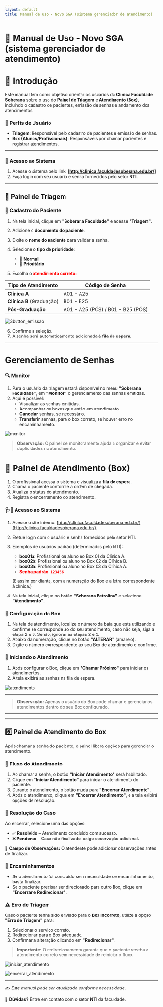 ```yaml
---
layout: default
title: Manual de uso - Novo SGA (sistema gerenciador de atendimento)
---
```


# **📖 Manual de Uso - Novo SGA (sistema gerenciador de atendimento)**  

# **🏥 Introdução**  
Este manual tem como objetivo orientar os usuários da **Clínica Faculdade Soberana** sobre o uso do **Painel de Triagem** e **Atendimento (Box)**, incluindo o cadastro de pacientes, emissão de senhas e andamento dos atendimentos.  

### 👥 Perfis de Usuário  
- **Triagem**: Responsável pelo cadastro de pacientes e emissão de senhas.  
- **Box (Alunos/Profissionais)**: Responsáveis por chamar pacientes e registrar atendimentos.  

---

### **🔑 Acesso ao Sistema**  
1. Acesse o sistema pelo link: **[http://clinica.faculdadesoberana.edu.br/]**
2. Faça login com seu usuário e senha fornecidos pelo setor **NTI**.  


---

## **📝 Painel de Triagem**  
### **📌 Cadastro do Paciente**  
1. Na tela inicial, clique em **"Soberana Faculdade"** e acesse **"Triagem"**.  
2. Adicione o **documento do paciente**.  
3. Digite o **nome do paciente** para validar a senha.  
4. Selecione o **tipo de prioridade**:  
   - 🔵 **Normal**  
   - 🔴 **Prioritário**
  
  
  
5. Escolha o <span style="color: red;"> **atendimento correto:** </span>

| Tipo de Atendimento | Código de Senha |
|--------------------|----------------|
| **Clínica A**     | A01 - A25       |
| **Clínica B** (Graduação) | B01 - B25       |
| **Pós-Graduação** | A01 - A25 (PÓS) / B01 - B25 (PÓS) |

![3button_emissao](https://hackmd.io/_uploads/H1UxPeAoyl.png)


6. Confirme a seleção.  
7. A senha será automaticamente adicionada à **fila de espera**.  



---

#  Gerenciamento de Senhas  

### 🔍 Monitor  

1. Para o usuário da triagem estará disponível no menu **"Soberana Faculdade"**, em **"Monitor"** o gerenciamento das senhas emitidas.  
2. Aqui é possível:  
   - Visualizar as senhas emitidas.  
   - Acompanhar os boxes que estão em atendimento.  
   - **Cancelar** senhas, se necessário.  
   -  **Transferir** senhas, para o box correto, se houver erro no encaminhamento.  



![monitor](https://hackmd.io/_uploads/BygMe7l0sJl.png)
> **Observação:** O painel de monitoramento ajuda a organizar e evitar duplicidades no atendimento.  


# 📢 Painel de Atendimento (Box)  
1. O profissional acessa o sistema e visualiza a **fila de espera**.  
2. Chama o paciente conforme a ordem de chegada.  
3. Atualiza o status do atendimento.  
4. Registra o encerramento do atendimento.  


### 🩺📌 Acesso ao Sistema  
1. Acesse o site interno: [http://clinica.faculdadesoberana.edu.br/](http://clinica.faculdadesoberana.edu.br/).  
2. Efetue login com o usuário e senha fornecidos pelo setor NTI.  
3. Exemplos de usuários padrão (determinados pelo NTI):  
   - **box01a**: Profissional ou aluno no Box 01 da Clínica A.  
   - **box02b**: Profissional ou aluno no Box 02 da Clínica B.  
   - **box03a**: Profissional ou aluno no Box 03 da Clínica A.  
   -  <span style="color: red;">**Senha padrão: `123456`**  </span>

 
   (E assim por diante, com a numeração do Box e a letra correspondente à clínica.) 
4. Na tela inicial, clique no botão **"Soberana Petrolina"** e selecione **"Atendimento"**.  

### 📌 Configuração do Box  
1. Na tela de atendimento, localize o número da baia que está utilizando e confirme se corresponde ao do seu atendimento, caso não seja, siga a etapa 2 e 3. Senão, ignorar as etapas 2 e 3.  
2. Abaixo da numeração, clique no botão **"ALTERAR"** (amarelo).  
3. Digite o número correspondente ao seu Box de atendimento e confirme.  

### 📌 Iniciando o Atendimento  
1. Após configurar o Box, clique em **"Chamar Próximo"** para iniciar os atendimentos.  
2. A tela exibirá as senhas na fila de espera.  

![atendimento](https://hackmd.io/_uploads/BJEFUlAike.png)


---
> **Observação:** Apenas o usuário do Box pode chamar e gerenciar os atendimentos dentro do seu Box configurado.  

---

---

## 6️⃣ Painel de Atendimento do Box  

Após chamar a senha do paciente, o painel libera opções para gerenciar o atendimento.  

### 📌 Fluxo do Atendimento  
1. Ao chamar a senha, o botão **"Iniciar Atendimento"** será habilitado.  
2. Clique em **"Iniciar Atendimento"** para iniciar o atendimento do paciente.  
3. Durante o atendimento, o botão muda para **"Encerrar Atendimento"**.  
4. Após o atendimento, clique em **"Encerrar Atendimento"**, e a tela exibirá opções de resolução.  

### 📌 Resolução do Caso  
Ao encerrar, selecione uma das opções:  
- ✅ **Resolvido** – Atendimento concluído com sucesso.  
- ❌ **Pendente** – Caso não finalizado, exige observação adicional.  

📝 **Campo de Observações:** O atendente pode adicionar observações antes de finalizar.  

### 📌 Encaminhamentos  
- Se o atendimento foi concluído sem necessidade de encaminhamento, basta finalizar.  
- Se o paciente precisar ser direcionado para outro Box, clique em **"Encerrar e Redirecionar"**.  

### ⚠️ Erro de Triagem  
Caso o paciente tenha sido enviado para o **Box incorreto**, utilize a opção **"Erro de Triagem"** para:  
1. Selecionar o serviço correto.  
2. Redirecionar para o Box adequado.  
3. Confirmar a alteração clicando em **"Redirecionar"**.  

> **Importante:** O redirecionamento garante que o paciente receba o atendimento correto sem necessidade de reiniciar o fluxo.  

![iniciar_atendimento](https://hackmd.io/_uploads/rkUNVk12yl.png)

![encerrar_atendimento](https://hackmd.io/_uploads/SyJrNkynyg.png)



---


✍️ *Este manual pode ser atualizado conforme necessidade.*  

📌 **Dúvidas?** Entre em contato com o setor **NTI** da faculdade.  
